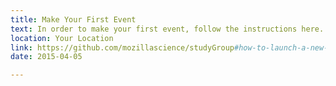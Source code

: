 ```yaml
---
title: Make Your First Event
text: In order to make your first event, follow the instructions here.
location: Your Location
link: https://github.com/mozillascience/studyGroup#how-to-launch-a-new-event
date: 2015-04-05

---
```

